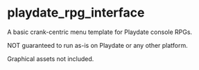 # playdate_rpg_interface

A basic crank-centric menu template for Playdate console RPGs.

NOT guaranteed to run as-is on Playdate or any other platform.

Graphical assets not included.

